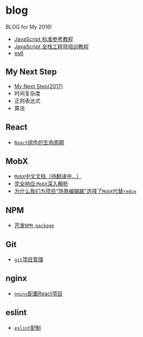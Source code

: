 # blog
BLOG for My 2016!

- [JavaScript 标准参考教程](http://javascript.ruanyifeng.com/)
- [JavaScript 全栈工程师培训教程](http://www.ruanyifeng.com/blog/2016/11/javascript.html)
- [es6](http://es6.ruanyifeng.com/)

## My Next Step
- [My Next Step(2017)](https://github.com/xQuotes/blog/issues/7)
- 时间复杂度
- 正则表达式
- 算法

## React
- [`React`组件的生命周期](https://github.com/xQuotes/blog/issues/3) 

## MobX
- [`MobX`中文文档（待翻译中...）](https://xquotes.github.io/mobx/)
- [完全响应:`MobX`深入解析](https://github.com/xQuotes/blog/issues/1)
- [为什么我们为项目“场景编辑器”选择了`MobX`代替`redux`](https://github.com/xQuotes/blog/issues/2)

## NPM
- [开发`NPM package`](https://github.com/xQuotes/blog/issues/8)

## Git
- [`git`项目管理](https://github.com/xQuotes/blog/issues/4)

## nginx
- [`nginx`配置React项目](https://github.com/xQuotes/blog/issues/5)

## eslint
- [`eslint`配制](https://github.com/xQuotes/blog/issues/6)

